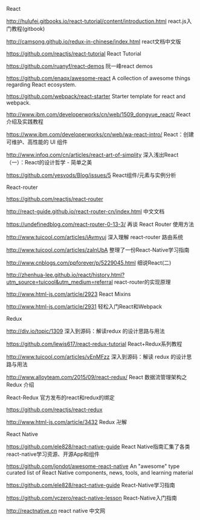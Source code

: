 
React

http://hulufei.gitbooks.io/react-tutorial/content/introduction.html react.js入门教程(gitbook)

http://camsong.github.io/redux-in-chinese/index.html react文档中文版

https://github.com/reactjs/react-tutorial React Tutorial

https://github.com/ruanyf/react-demos 阮一峰react demos

https://github.com/enaqx/awesome-react A collection of awesome things regarding React ecosystem.

https://github.com/webpack/react-starter Starter template for react and webpack.

http://www.ibm.com/developerworks/cn/web/1509_dongyue_react/ React 介绍及实践教程

https://www.ibm.com/developerworks/cn/web/wa-react-intro/ React：创建可维护、高性能的 UI 组件

http://www.infoq.com/cn/articles/react-art-of-simplity 深入浅出React（一）：React的设计哲学 - 简单之美

https://github.com/yesvods/Blog/issues/5 React组件/元素与实例分析

React-router

https://github.com/reactjs/react-router

http://react-guide.github.io/react-router-cn/index.html 中文文档

https://undefinedblog.com/react-router-0-13-3/ 再谈 React Router 使用方法

http://www.tuicool.com/articles/iAvmyuj 深入理解 react-router 路由系统

http://www.tuicool.com/articles/zaInUbA 整理了一份React-Native学习指南

http://www.cnblogs.com/ppforever/p/5229045.html 细说React(二)

http://zhenhua-lee.github.io/react/history.html?utm_source=tuicool&utm_medium=referral react-router的实现原理

http://www.html-js.com/article/2923 React Mixins

http://www.html-js.com/article/2931 轻松入门React和Webpack

Redux

http://div.io/topic/1309 深入到源码：解读redux 的设计思路与用法

https://github.com/lewis617/react-redux-tutorial React+Redux系列教程

http://www.tuicool.com/articles/vEnMFzz 深入到源码：解读 redux 的设计思路与用法

http://www.alloyteam.com/2015/09/react-redux/ React 数据流管理架构之 Redux 介绍

React-Redux 官方发布的react和redux的绑定

https://github.com/reactjs/react-redux

http://www.html-js.com/article/3432 Redux 卍解

React Native

https://github.com/ele828/react-native-guide React Native指南汇集了各类react-native学习资源、开源App和组件

https://github.com/jondot/awesome-react-native An "awesome" type curated list of React Native components, news, tools, and learning material

https://github.com/ele828/react-native-guide React-Native学习指南

https://github.com/vczero/react-native-lesson React-Native入门指南

http://reactnative.cn react native 中文网




